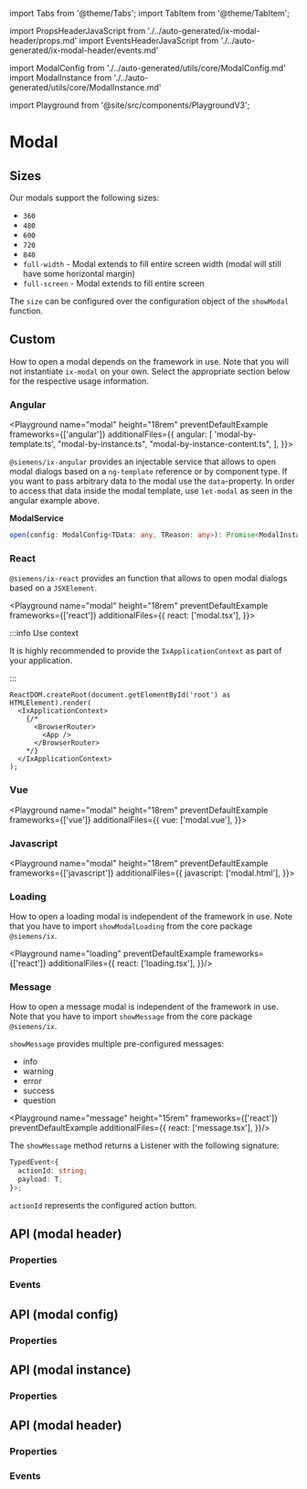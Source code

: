 import Tabs from '@theme/Tabs';
import TabItem from '@theme/TabItem';

import PropsHeaderJavaScript from './../auto-generated/ix-modal-header/props.md'
import EventsHeaderJavaScript from './../auto-generated/ix-modal-header/events.md'

import ModalConfig from './../auto-generated/utils/core/ModalConfig.md'
import ModalInstance from './../auto-generated/utils/core/ModalInstance.md'

import Playground from '@site/src/components/PlaygroundV3';

# Modal

## Sizes

Our modals support the following sizes:

- `360`
- `480`
- `600`
- `720`
- `840`
- `full-width` - Modal extends to fill entire screen width (modal will still have some horizontal margin)
- `full-screen` - Modal extends to fill entire screen

The `size` can be configured over the configuration object of the `showModal` function.

<Playground
  height="18rem"
  name="modal-sizes"
  examplesByName>
</Playground>

## Custom

How to open a modal depends on the framework in use. Note that you will not instantiate `ix-modal` on your own.
Select the appropriate section below for the respective usage information.

### Angular

<Playground
name="modal"
height="18rem"
preventDefaultExample
frameworks={['angular']}
additionalFiles={{
    angular: [
      'modal-by-template.ts',
      "modal-by-instance.ts",
      "modal-by-instance-content.ts",
      ],
  }}>
</Playground>

`@siemens/ix-angular` provides an injectable service that allows to open modal dialogs based on a `ng-template` reference or by component type.
If you want to pass arbitrary data to the modal use the `data`-property. In order to access that data inside the modal template, use `let-modal` as seen in the angular example above.

**ModalService**

```ts
open(config: ModalConfig<TData: any, TReason: any>): Promise<ModalInstance<TData>>
```

### React

`@siemens/ix-react` provides an function that allows to open modal dialogs based on a `JSXElement`.

<Playground
name="modal"
height="18rem"
preventDefaultExample
frameworks={['react']}
additionalFiles={{
  react: ['modal.tsx'],
}}>
</Playground>

:::info Use context

It is highly recommended to provide the `IxApplicationContext` as part of your application.

:::

```tsx
ReactDOM.createRoot(document.getElementById('root') as HTMLElement).render(
  <IxApplicationContext>
    {/*
      <BrowserRouter>
        <App />
      </BrowserRouter>
    */}
  </IxApplicationContext>
);
```

### Vue

<Playground
name="modal" height="18rem" preventDefaultExample
frameworks={['vue']}
additionalFiles={{
  vue: ['modal.vue'],
}}>
</Playground>

### Javascript

<Playground
name="modal" height="18rem" preventDefaultExample
frameworks={['javascript']}
additionalFiles={{
  javascript: ['modal.html'],
}}>
</Playground>

### Loading

How to open a loading modal is independent of the framework in use. Note that you have to import `showModalLoading` from the core package `@siemens/ix`.

<Playground name="loading" preventDefaultExample
frameworks={['react']}
additionalFiles={{
react: ['loading.tsx'],
}}/>

### Message

How to open a message modal is independent of the framework in use. Note that you have to import `showMessage` from the core package `@siemens/ix`.

`showMessage` provides multiple pre-configured messages:

- info
- warning
- error
- success
- question

<Playground name="message" height="15rem"
frameworks={['react']}
preventDefaultExample additionalFiles={{
react: ['message.tsx'],
}}/>

The `showMessage` method returns a Listener with the following signature:

```ts
TypedEvent<{
  actionId: string;
  payload: T;
}>;
```

`actionId` represents the configured action button.

## API (modal header)

### Properties

<PropsHeaderJavaScript />

### Events

<EventsHeaderJavaScript />

## API (modal config)

### Properties

<ModalConfig />

## API (modal instance)

### Properties

<ModalInstance />

## API (modal header)

### Properties

<PropsHeaderJavaScript />

### Events

<EventsHeaderJavaScript />
